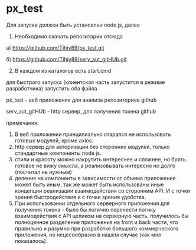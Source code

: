 # px_test

Для запуска должен быть установлен  node js, далее

1. Необходимо скачать репозитарии отсюда

а) https://github.com/Tihiy89/px_test.git

б) https://github.com/Tihiy89/serv_aut_gitHUb.git
 
2. В каждом из каталогов есть start.cmd

для быстрого запуска (клиентская часть запустится в режиме разработчика) запустить оба файла

px_test - веб приложение для анализа репозиториев github

serv_aut_gitHUb - http сервер, для получения токена github
 
примечания.
1. В веб приложении принципиально старался не использовать готовых модулей, кроме axios.
2. http сервер для авторизации без сторонних модулей, только стандартные компоненты node js.
3. стили и красоту можно накрутить интереснее и сложнее, но брать готовое не вижу смысла, а реализовывать интересно но долго (посчитал не нужным)
4. деление на компоненты в зависимости от объема приложения может быть иным, так же может быть использованы иные концепции реализации взаимодействия со сторонним API. И с точки зрения быстродействия и с точки зрения удобства.
5. При использовании отдельного серверного приложения для получения токена - было бы логично перенести логику взаимодействия с API целиком на серверную часть, получилось бы полноценное разделение приложения на front и back части, что правильно и разумно при разработке большого коммерческого приложения, но нецесообразно в нашем случае (как мне показалось).
